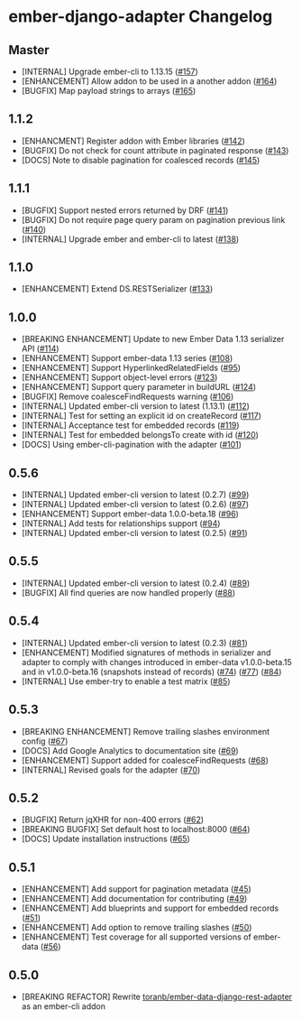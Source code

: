 ember-django-adapter Changelog
==============================


Master
------

* [INTERNAL] Upgrade ember-cli to 1.13.15
  ([#157](https://github.com/dustinfarris/ember-django-adapter/pull/157))
* [ENHANCEMENT] Allow addon to be used in a another addon
  ([#164](https://github.com/dustinfarris/ember-django-adapter/pull/164))
* [BUGFIX] Map payload strings to arrays
  ([#165](https://github.com/dustinfarris/ember-django-adapter/pull/165))


1.1.2
-----

* [ENHANCMENT] Register addon with Ember libraries
  ([#142](https://github.com/dustinfarris/ember-django-adapter/pull/142))
* [BUGFIX] Do not check for count attribute in paginated response
  ([#143](https://github.com/dustinfarris/ember-django-adapter/pull/143))
* [DOCS] Note to disable pagination for coalesced records
  ([#145](https://github.com/dustinfarris/ember-django-adapter/pull/145))


1.1.1
-----

* [BUGFIX] Support nested errors returned by DRF
  ([#141](https://github.com/dustinfarris/ember-django-adapter/pull/141))
* [BUGFIX] Do not require page query param on pagination previous link
  ([#140](https://github.com/dustinfarris/ember-django-adapter/pull/140))
* [INTERNAL] Upgrade ember and ember-cli to latest
  ([#138](https://github.com/dustinfarris/ember-django-adapter/pull/138))


1.1.0
-----

* [ENHANCEMENT] Extend DS.RESTSerializer
  ([#133](https://github.com/dustinfarris/ember-django-adapter/pull/133))


1.0.0
-----

* [BREAKING ENHANCEMENT] Update to new Ember Data 1.13 serializer API
  ([#114](https://github.com/dustinfarris/ember-django-adapter/pull/114))
* [ENHANCEMENT] Support ember-data 1.13 series
  ([#108](https://github.com/dustinfarris/ember-django-adapter/pull/108))
* [ENHANCEMENT] Support HyperlinkedRelatedFields
  ([#95](https://github.com/dustinfarris/ember-django-adapter/pull/95))
* [ENHANCEMENT] Support object-level errors
  ([#123](https://github.com/dustinfarris/ember-django-adapter/pull/123))
* [ENHANCEMENT] Support query parameter in buildURL
  ([#124](https://github.com/dustinfarris/ember-django-adapter/pull/124))
* [BUGFIX] Remove coalesceFindRequests warning
  ([#106](https://github.com/dustinfarris/ember-django-adapter/pull/106))
* [INTERNAL] Updated ember-cli version to latest (1.13.1)
  ([#112](https://github.com/dustinfarris/ember-django-adapter/pull/112))
* [INTERNAL] Test for setting an explicit id on createRecord
  ([#117](https://github.com/dustinfarris/ember-django-adapter/pull/117))
* [INTERNAL] Acceptance test for embedded records
  ([#119](https://github.com/dustinfarris/ember-django-adapter/pull/119))
* [INTERNAL] Test for embedded belongsTo create with id
  ([#120](https://github.com/dustinfarris/ember-django-adapter/pull/120))
* [DOCS] Using ember-cli-pagination with the adapter
  ([#101](https://github.com/dustinfarris/ember-django-adapter/pull/101))


0.5.6
-----

* [INTERNAL] Updated ember-cli version to latest (0.2.7)
  ([#99](https://github.com/dustinfarris/ember-django-adapter/pull/99))
* [INTERNAL] Updated ember-cli version to latest (0.2.6)
  ([#97](https://github.com/dustinfarris/ember-django-adapter/pull/97))
* [ENHANCEMENT] Support ember-data 1.0.0-beta.18
  ([#96](https://github.com/dustinfarris/ember-django-adapter/pull/96))
* [INTERNAL] Add tests for relationships support
  ([#94](https://github.com/dustinfarris/ember-django-adapter/pull/94))
* [INTERNAL] Updated ember-cli version to latest (0.2.5)
  ([#91](https://github.com/dustinfarris/ember-django-adapter/pull/91))


0.5.5
-----

* [INTERNAL] Updated ember-cli version to latest (0.2.4)
  ([#89](https://github.com/dustinfarris/ember-django-adapter/pull/89))
* [BUGFIX] All find queries are now handled properly
  ([#88](https://github.com/dustinfarris/ember-django-adapter/pull/88))


0.5.4
-----

* [INTERNAL] Updated ember-cli version to latest (0.2.3)
  ([#81](https://github.com/dustinfarris/ember-django-adapter/pull/81))
* [ENHANCEMENT] Modified signatures of methods in serializer and adapter
  to comply with changes introduced in ember-data v1.0.0-beta.15 and in
  v1.0.0-beta.16 (snapshots instead of records)
  ([#74](https://github.com/dustinfarris/ember-django-adapter/pull/74))
  ([#77](https://github.com/dustinfarris/ember-django-adapter/pull/77))
  ([#84](https://github.com/dustinfarris/ember-django-adapter/pull/84))
* [INTERNAL] Use ember-try to enable a test matrix
  ([#85](https://github.com/dustinfarris/ember-django-adapter/pull/85))


0.5.3
-----

* [BREAKING ENHANCEMENT] Remove trailing slashes environment config
  ([#67](https://github.com/dustinfarris/ember-django-adapter/pull/67))
* [DOCS] Add Google Analytics to documentation site
  ([#69](https://github.com/dustinfarris/ember-django-adapter/pull/69))
* [ENHANCEMENT] Support added for coalesceFindRequests
  ([#68](https://github.com/dustinfarris/ember-django-adapter/pull/68))
* [INTERNAL] Revised goals for the adapter
  ([#70](https://github.com/dustinfarris/ember-django-adapter/pull/70))


0.5.2
-----

* [BUGFIX] Return jqXHR for non-400 errors
  ([#62](https://github.com/dustinfarris/ember-django-adapter/pull/62))
* [BREAKING BUGFIX] Set default host to localhost:8000
  ([#64](https://github.com/dustinfarris/ember-django-adapter/pull/64))
* [DOCS] Update installation instructions
  ([#65](https://github.com/dustinfarris/ember-django-adapter/pull/65))


0.5.1
-----

* [ENHANCEMENT] Add support for pagination metadata
  ([#45](https://github.com/dustinfarris/ember-django-adapter/pull/45))
* [ENHANCEMENT] Add documentation for contributing
  ([#49](https://github.com/dustinfarris/ember-django-adapter/pull/49))
* [ENHANCEMENT] Add blueprints and support for embedded records
  ([#51](https://github.com/dustinfarris/ember-django-adapter/pull/51))
* [ENHANCEMENT] Add option to remove trailing slashes
  ([#50](https://github.com/dustinfarris/ember-django-adapter/pull/50))
* [ENHANCEMENT] Test coverage for all supported versions of ember-data
  ([#56](https://github.com/dustinfarris/ember-django-adapter/pull/56))


0.5.0
-----

* [BREAKING REFACTOR] Rewrite [toranb/ember-data-django-rest-adapter][] as an ember-cli addon



[toranb/ember-data-django-rest-adapter]: https://github.com/toranb/ember-data-django-rest-adapter
